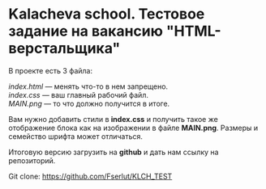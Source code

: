 # Kalacheva school. Тестовое задание на вакансию "HTML-верстальщика"

В проекте есть 3 файла:

_index.html_ — менять что-то в нем запрещено.  
_index.css_ — ваш главный рабочий файл.  
_MAIN.png_ — то что должно получится в итоге.

Вам нужно добавить стили в **index.css** и получить такое же отображение блока как на изображении в файле **MAIN.png**. Размеры и семейство шрифта может отличаться.

Итоговую версию загрузить на **github** и дать нам ссылку на репозиторий.

Git clone: https://github.com/Fserlut/KLCH_TEST
